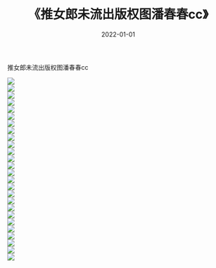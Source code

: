﻿---
layout: post
title:  《推女郎未流出版权图潘春春cc》
date:   2022-01-01
img: http://pic.660000.xyz/1:/性感/2022/推女郎未流出版权图潘春春cc/000.jpg
categories: [美女, 清纯, 唯美]
---

推女郎未流出版权图潘春春cc

  ![](http://pic.660000.xyz/1:/性感/2022/推女郎未流出版权图潘春春cc/001.jpg) <br> ![](http://pic.660000.xyz/1:/性感/2022/推女郎未流出版权图潘春春cc/002.jpg) <br> ![](http://pic.660000.xyz/1:/性感/2022/推女郎未流出版权图潘春春cc/003.jpg) <br> ![](http://pic.660000.xyz/1:/性感/2022/推女郎未流出版权图潘春春cc/004.jpg) <br> ![](http://pic.660000.xyz/1:/性感/2022/推女郎未流出版权图潘春春cc/005.jpg) <br> ![](http://pic.660000.xyz/1:/性感/2022/推女郎未流出版权图潘春春cc/006.jpg) <br> ![](http://pic.660000.xyz/1:/性感/2022/推女郎未流出版权图潘春春cc/007.jpg) <br> ![](http://pic.660000.xyz/1:/性感/2022/推女郎未流出版权图潘春春cc/008.jpg) <br> ![](http://pic.660000.xyz/1:/性感/2022/推女郎未流出版权图潘春春cc/009.jpg) <br> ![](http://pic.660000.xyz/1:/性感/2022/推女郎未流出版权图潘春春cc/010.jpg) <br> ![](http://pic.660000.xyz/1:/性感/2022/推女郎未流出版权图潘春春cc/011.jpg) <br> ![](http://pic.660000.xyz/1:/性感/2022/推女郎未流出版权图潘春春cc/012.jpg) <br> ![](http://pic.660000.xyz/1:/性感/2022/推女郎未流出版权图潘春春cc/013.jpg) <br> ![](http://pic.660000.xyz/1:/性感/2022/推女郎未流出版权图潘春春cc/014.jpg) <br> ![](http://pic.660000.xyz/1:/性感/2022/推女郎未流出版权图潘春春cc/015.jpg) <br> ![](http://pic.660000.xyz/1:/性感/2022/推女郎未流出版权图潘春春cc/016.jpg) <br> ![](http://pic.660000.xyz/1:/性感/2022/推女郎未流出版权图潘春春cc/017.jpg) <br> ![](http://pic.660000.xyz/1:/性感/2022/推女郎未流出版权图潘春春cc/018.jpg) <br> ![](http://pic.660000.xyz/1:/性感/2022/推女郎未流出版权图潘春春cc/019.jpg) <br> ![](http://pic.660000.xyz/1:/性感/2022/推女郎未流出版权图潘春春cc/020.jpg) <br> ![](http://pic.660000.xyz/1:/性感/2022/推女郎未流出版权图潘春春cc/021.jpg) <br> ![](http://pic.660000.xyz/1:/性感/2022/推女郎未流出版权图潘春春cc/022.jpg) <br> ![](http://pic.660000.xyz/1:/性感/2022/推女郎未流出版权图潘春春cc/023.jpg) <br> ![](http://pic.660000.xyz/1:/性感/2022/推女郎未流出版权图潘春春cc/024.jpg) <br> ![](http://pic.660000.xyz/1:/性感/2022/推女郎未流出版权图潘春春cc/025.jpg) <br> ![](http://pic.660000.xyz/1:/性感/2022/推女郎未流出版权图潘春春cc/026.jpg) <br>